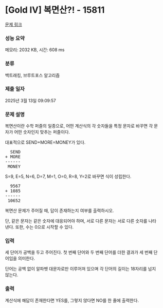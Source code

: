 # [Gold IV] 복면산?! - 15811 

[문제 링크](https://www.acmicpc.net/problem/15811) 

### 성능 요약

메모리: 2032 KB, 시간: 608 ms

### 분류

백트래킹, 브루트포스 알고리즘

### 제출 일자

2025년 3월 13일 09:09:57

### 문제 설명

<p>복면산이란 수학 퍼즐의 일종으로, 어떤 계산식의 각 숫자들을 특정 문자로 바꾸면 각 문자가 어떤 숫자인지 맞추는 퍼즐이다.</p>

<p>대표적으로 SEND+MORE=MONEY가 있다.</p>

<pre>  SEND
+ MORE
------
 MONEY
</pre>

<p>S=9, E=5, N=6, D=7, M=1, O=0, R=8, Y=2로 바꾸면 식이 성립한다.</p>

<pre>  9567
+ 1085
------
 10652
</pre>

<p>복면산 문제가 주어질 때, 답이 존재하는지 여부를 출력하시오.</p>

<p>단, 같은 문자는 같은 숫자에 대응되어야 하며, 서로 다른 문자는 서로 다른 숫자를 나타낸다. 또한, 수는 0으로 시작할 수 있다.</p>

### 입력 

 <p>세 단어가 공백을 두고 주어진다. 첫 번째 단어와 두 번째 단어를 더한 결과가 세 번째 단어임을 의미한다.</p>

<p>단어는 공백 없이 알파벳 대문자로만 이루어져 있으며 각 단어의 길이는 18자리를 넘지 않는다.</p>

### 출력 

 <p>계산식에 해답이 존재한다면 YES를, 그렇지 않다면 NO를 한 줄에 출력한다.</p>

